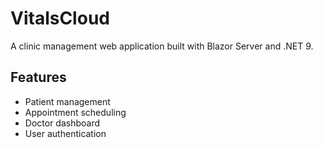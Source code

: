 # VitalsCloud

A clinic management web application built with Blazor Server and .NET 9.

## Features

- Patient management
- Appointment scheduling  
- Doctor dashboard
- User authentication


